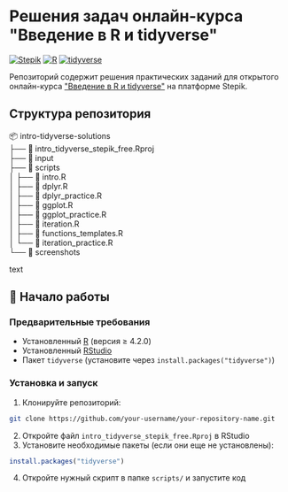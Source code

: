 # Решения задач онлайн-курса "Введение в R и tidyverse"

[![Stepik](https://img.shields.io/badge/Stepik-Course-blue?style=flat&logo=datacamp)](https://stepik.org/course/201137/promo)
[![R](https://img.shields.io/badge/R-%3E%3D%203.5.0-blue?style=flat&logo=r)](https://www.r-project.org/)
[![tidyverse](https://img.shields.io/badge/tidyverse-2.0.0+-blue?style=flat&logo=r)](https://www.tidyverse.org/)

Репозиторий содержит решения практических заданий для открытого онлайн-курса ["Введение в R и tidyverse"](https://stepik.org/course/201137/promo) на платформе Stepik.

## Структура репозитория

📦 intro-tidyverse-solutions  
├── 📄 intro_tidyverse_stepik_free.Rproj  
├── 📂 input  
├── 📂 scripts  
│   ├── 📄 intro.R  
│   ├── 📄 dplyr.R  
│   ├── 📄 dplyr_practice.R  
│   ├── 📄 ggplot.R  
│   ├── 📄 ggplot_practice.R  
│   ├── 📄 iteration.R  
│   ├── 📄 functions_templates.R  
│   └── 📄 iteration_practice.R  
└── 📂 screenshots  

text

## 🚀 Начало работы

### Предварительные требования

- Установленный [R](https://www.r-project.org/) (версия ≥ 4.2.0)
- Установленный [RStudio](https://www.rstudio.com/products/rstudio/download/)
- Пакет `tidyverse` (установите через `install.packages("tidyverse")`)

### Установка и запуск

1. Клонируйте репозиторий:
```bash
git clone https://github.com/your-username/your-repository-name.git
```
2. Откройте файл <code>intro_tidyverse_stepik_free.Rproj</code> в RStudio
3. Установите необходимые пакеты (если они еще не установлены):
```r
install.packages("tidyverse")
```
4. Откройте нужный скрипт в папке <code>scripts/</code> и запустите код
